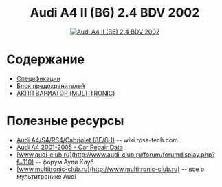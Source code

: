 <h1 align="center">
  <a  href="#audi-a4-bdv"
      class="anchor"
      name="audi-a4-bdv"><span class="mini-icon mini-icon-link"></span></a>
  Audi A4 II (B6) 2.4 BDV 2002
</h1>
<p align="center">
  <a href="https://github.com/uran1980/audi-a4-bdv/blob/master/README.md">
    <img  style="max-width:100%;"
          alt="Audi A4 II (B6) 2.4 BDV 2002"
          src="https://cloud.githubusercontent.com/assets/1616795/8895041/18ce1590-33cc-11e5-8303-0e20856b8e4f.jpg" />
  </a>
</p>

# Содержание
* [Спецификации](https://github.com/uran1980/audi-a4-bdv/blob/master/Specifications.md)
* [Блок предохранителей](https://github.com/uran1980/audi-a4-bdv/blob/master/Fuses.md)
* [АКПП ВАРИАТОР (MULTITRONIC)](https://github.com/uran1980/audi-a4-bdv/blob/master/cvt/README.md)

# Полезные ресурсы
* [Audi A4/S4/RS4/Cabriolet (8E/8H)](http://wiki.ross-tech.com/wiki/index.php/Audi_A4/S4/RS4/Cabriolet_%288E/8H%29) -- wiki.ross-tech.com
* [Audi A4 2001-2005 - Car Repair Data](http://www.carrepairdata.com/service/repair/manual/eng/audi/a4/2_4-v6/2001-2004/bdv/2393/125/)
* [www.audi-club.ru](http://www.audi-club.ru/forum/forumdisplay.php?f=110) -- форум Ауди Клуб
* [www.multitronic-club.ru](http://www.multitronic-club.ru) -- все о мультитронике Audi
